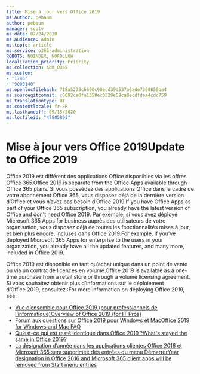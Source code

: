 ```yaml
---
title: Mise à jour vers Office 2019
ms.author: pebaum
author: pebaum
manager: scotv
ms.date: 07/24/2020
ms.audience: Admin
ms.topic: article
ms.service: o365-administration
ROBOTS: NOINDEX, NOFOLLOW
localization_priority: Priority
ms.collection: Adm_O365
ms.custom:
- "1746"
- "9000140"
ms.openlocfilehash: 718a5233c6600c90edd39d537a6ade7360859ba4
ms.sourcegitcommit: c6692ce0fa1358ec3529e59ca0ecdfdea4cdc759
ms.translationtype: HT
ms.contentlocale: fr-FR
ms.lasthandoff: 09/15/2020
ms.locfileid: "47805893"
---
```

# <a name="update-to-office-2019"></a><span data-ttu-id="148fc-102">Mise à jour vers Office 2019</span><span class="sxs-lookup"><span data-stu-id="148fc-102">Update to Office 2019</span></span>

<span data-ttu-id="148fc-103">Office 2019 est différent des applications Office disponibles via les offres Office 365.</span><span class="sxs-lookup"><span data-stu-id="148fc-103">Office 2019 is separate from the Office Apps available through Office 365 plans.</span></span> <span data-ttu-id="148fc-104">Si vous possédez des applications Office dans le cadre de votre abonnement Office 365, vous disposez déjà de la dernière version d’Office et vous n’avez pas besoin d’Office 2019.</span><span class="sxs-lookup"><span data-stu-id="148fc-104">If you have Office Apps as part of your Office 365 subscription, you already have the latest version of Office and don't need Office 2019.</span></span> <span data-ttu-id="148fc-105">Par exemple, si vous avez déployé Microsoft 365 Apps for business auprès des utilisateurs de votre organisation, vous disposez déjà de toutes les fonctionnalités mises à jour, et bien plus encore, incluses dans Office 2019.</span><span class="sxs-lookup"><span data-stu-id="148fc-105">For example, if you've deployed Microsoft 365 Apps for enterprise to the users in your organization, you already have all the updated features, and many more, included in Office 2019.</span></span>

<span data-ttu-id="148fc-106">Office 2019 est disponible en tant qu’achat unique dans un point de vente ou via un contrat de licences en volume.</span><span class="sxs-lookup"><span data-stu-id="148fc-106">Office 2019 is available as a one-time purchase from a retail store or through a volume licensing agreement.</span></span> <span data-ttu-id="148fc-107">Si vous souhaitez obtenir plus d’informations sur le déploiement d’Office 2019, consultez :</span><span class="sxs-lookup"><span data-stu-id="148fc-107">For more information on deploying Office 2019, see:</span></span>  

- [<span data-ttu-id="148fc-108">Vue d’ensemble pour Office 2019 (pour professionnels de l’informatique)</span><span class="sxs-lookup"><span data-stu-id="148fc-108">Overview of Office 2019 (for IT Pros)</span></span>](https://docs.microsoft.com/deployoffice/office2019/overview)  
- [<span data-ttu-id="148fc-109">Forum aux questions sur Office 2019 pour Windows et Mac</span><span class="sxs-lookup"><span data-stu-id="148fc-109">Office 2019 for Windows and Mac FAQ</span></span>](https://support.microsoft.com/help/4133312)  
- [<span data-ttu-id="148fc-110">Qu’est-ce qui est resté identique dans Office 2019 ?</span><span class="sxs-lookup"><span data-stu-id="148fc-110">What's stayed the same in Office 2019?</span></span>](https://docs.microsoft.com/deployoffice/office2019/overview#whats-stayed-the-same-in-office-2019)  
- [<span data-ttu-id="148fc-111">La désignation d’année dans les applications clientes Office 2016 et Microsoft 365 sera supprimée des entrées du menu Démarrer</span><span class="sxs-lookup"><span data-stu-id="148fc-111">Year designation in Office 2016 and Microsoft 365 client apps will be removed from Start menu entries</span></span>](https://support.office.com/article/8fe5e052-76d2-49de-af30-2e84ed3da907?wt.mc_id=Alchemy_ClientDIA)